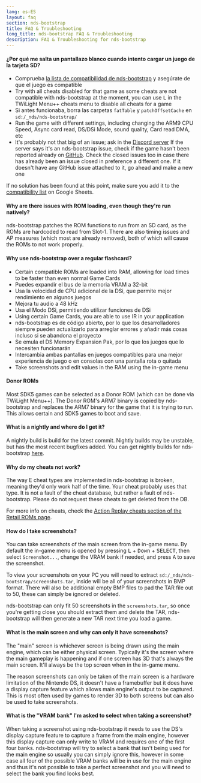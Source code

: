 ```yaml
---
lang: es-ES
layout: faq
section: nds-bootstrap
title: FAQ & Troubleshooting
long_title: nds-bootstrap FAQ & Troubleshooting
description: FAQ & Troubleshooting for nds-bootstrap
---
```


#### ¿Por qué me salta un pantallazo blanco cuando intento cargar un juego de la tarjeta SD?
- Comprueba [la lista de compatibilidad de nds-bootstrap](https://docs.google.com/spreadsheets/d/1LRTkXOUXraTMjg1eedz_f7b5jiuyMv2x6e_jY_nyHSc/htmlview#gid=0) y asegúrate de que el juego es compatible
- Try with all cheats disabled for that game as some cheats are not compatible with nds-bootstrap at the moment, you can use <kbd class="l">L</kbd> in the TWiLight Menu++ cheats menu to disable all cheats for a game
- Si antes funcionaba, borra las carpetas `fatTable` y `patchOffsetCache` en `sd:/_nds/nds-bootstrap/`
- Run the game with different settings, including changing the ARM9 CPU Speed, Async card read, DS/DSi Mode, sound quality, Card read DMA, etc
- It's probably not that big of an issue; ask in the [Discord server](https://discord.gg/yD3spjv) If the server says it's an nds-bootstrap issue, check if the game hasn't been reported already on [GitHub](https://github.com/DS-Homebrew/nds-bootstrap/issues). Check the closed issues too in case there has already been an issue closed in preference a different one. If it doesn't have any GitHub issue attached to it, go ahead and make a new one

If no solution has been found at this point, make sure you add it to the [compatibility list](https://wiki.ds-homebrew.com/nds-bootstrap/testing) on Google Sheets.

#### Why are there issues with ROM loading, even though they're run natively?
nds-bootstrap patches the ROM functions to run from an SD card, as the ROMs are hardcoded to read from Slot-1. There are also timing issues and AP measures (which most are already removed), both of which will cause the ROMs to not work properly.

#### Why use nds-bootstrap over a regular flashcard?
- Certain compatible ROMs are loaded into RAM, allowing for load times to be faster than even normal Game Cards
- Puedes expandir el bus de la memoria VRAM a 32-bit
- Usa la velocidad de CPU adicional de la DSi, que permite mejor rendimiento en algunos juegos
- Mejora tu audio a 48 kHz
- Usa el Modo DSi, permitiendo utilizar funciones de DSi
- Using certain Game Cards, you are able to use IR in your application
- nds-bootstrap es de código abierto, por lo que los desarrolladores siempre pueden actualizarlo para arreglar errores y añadir más cosas incluso si se abandona el proyecto
- Se emula el DS Memory Expansion Pak, por lo que los juegos que lo necesiten funcionarán
- Intercambia ambas pantallas en juegos compatibles para una mejor experiencia de juego o en consolas con una pantalla rota o quitada
- Take screenshots and edit values in the RAM using the in-game menu

#### Donor ROMs
Most SDK5 games can be selected as a Donor ROM (which can be done via TWiLight Menu++). The Donor ROM's ARM7 binary is copied by nds-bootstrap and replaces the ARM7 binary for the game that it is trying to run. This allows certain and SDK5 games to boot and save.

#### What is a nightly and where do I get it?
A nightly build is build for the latest commit. Nightly builds may be unstable, but has the most recent bugfixes added. You can get nightly builds for nds-bootstrap [here](https://github.com/TWLBot/Builds/raw/master/nds-bootstrap.7z).

#### Why do my cheats not work?
The way E cheat types are implemented in nds-bootstrap is broken, meaning they'd only work half of the time. Your cheat probably uses that type. It is not a fault of the cheat database, but rather a fault of nds-bootstrap. Please do not request these cheats to get deleted from the DB.

For more info on cheats, check the [Action Replay cheats section of the Retail ROMs page](https://wiki.ds-homebrew.com/ds-index/retail-roms#action-replay-cheats).

#### How do I take screenshots?
You can take screenshots of the main screen from the in-game menu. By default the in-game menu is opened by pressing <kbd class="l">L</kbd> + <kbd>Down</kbd> + <kbd>SELECT</kbd>, then select `Screenshot...`, change the VRAM bank if needed, and press <kbd class="face">A</kbd> to save the screenshot.

To view your screenshots on your PC you will need to extract `sd:/_nds/nds-bootstrap/screenshots.tar`, inside will be all of your screenshots in BMP format. There will also be additional empty BMP files to pad the TAR file out to 50, these can simply be ignored or deleted.

nds-bootstrap can only fit 50 screenshots in the `screenshots.tar`, so once you're getting close you should extract them and delete the TAR, nds-bootstrap will then generate a new TAR next time you load a game.

#### What is the main screen and why can only it have screenshots?
The "main" screen is whichever screen is being drawn using the main engine, which can be either physical screen. Typically it's the screen where the main gameplay is happening and if one screen has 3D that's always the main screen. It'll always be the top screen when in the in-game menu.

The reason screenshots can only be taken of the main screen is a hardware limitation of the Nintendo DS, it doesn't have a framebuffer but it does have a display capture feature which allows main engine's output to be captured. This is most often used by games to render 3D to both screens but can also be used to take screenshots.

#### What is the "VRAM bank" I'm asked to select when taking a screenshot?
When taking a screenshot using nds-bootstrap it needs to use the DS's display capture feature to capture a frame from the main engine, however this display capture can only write to VRAM and requires one of the first four banks. nds-bootstrap will try to select a bank that isn't being used for the main engine so usually you can simply ignore this, however in some case all four of the possible VRAM banks will be in use for the main engine and thus it's not possible to take a perfect screenshot and you will need to select the bank you find looks best.
